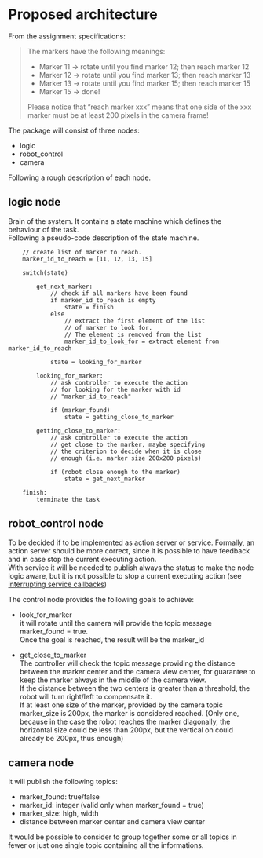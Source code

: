 # Proposed architecture  
From the assignment specifications:

>The markers have the following meanings:  
>  * Marker 11 -> rotate until you find marker 12; then reach marker 12  
>  * Marker 12 -> rotate until you find marker 13; then reach marker 13  
>  * Marker 13 -> rotate until you find marker 15; then reach marker 15  
>  * Marker 15 -> done!
>
>Please notice that “reach marker xxx” means that one side of the xxx marker must be at least 200 pixels in the
camera frame!

The package will consist of three nodes:
 - logic
 - robot_control
 - camera

Following a rough description of each node.


## logic node
Brain of the system. It contains a state machine which defines the behaviour of the task.  
Following a pseudo-code description of the state machine.
```
    // create list of marker to reach.
    marker_id_to_reach = [11, 12, 13, 15]
    
    switch(state)

        get_next_marker:
            // check if all markers have been found
            if marker_id_to_reach is empty
                state = finish
            else
                // extract the first element of the list  
                // of marker to look for.  
                // The element is removed from the list  
                marker_id_to_look_for = extract element from marker_id_to_reach
            
            state = looking_for_marker

        looking_for_marker:
            // ask controller to execute the action  
            // for looking for the marker with id  
            // "marker_id_to_reach"
            
            if (marker_found)
                state = getting_close_to_marker

        getting_close_to_marker:
            // ask controller to execute the action  
            // get close to the marker, maybe specifying
            // the criterion to decide when it is close
            // enough (i.e. marker size 200x200 pixels)
            
            if (robot close enough to the marker)
                state = get_next_marker
```
        finish:
            terminate the task

## robot_control node
To be decided if to be implemented as action server or service. Formally, an action server should be more correct, since it is possible to have feedback and in case stop the current executing action.  
With service it will be needed to publish always the status to make the node logic aware, but it is not possible to stop a current executing action (see [interrupting service callbacks](https://answers.ros.org/question/205631/one-callback-interrupting-another-is-that-possible/))


The control node provides the following goals to achieve:
* look_for_marker  
  it will rotate until the camera will provide the topic message marker_found = true.  
  Once the goal is reached, the result will be the marker_id  

* get_close_to_marker  
  The controller will check the topic message providing the distance between the marker center and the camera view center, for guarantee to keep the marker always in the middle of the camera view.  
  If the distance between the two centers is greater than a threshold, the robot will turn right/left to compensate it.  
  If at least one size of the marker, provided by the camera topic marker_size is 200px, the marker is considered reached. (Only one, because in the case the robot reaches the marker diagonally, the horizontal size could be less than 200px, but the vertical on could already be 200px, thus enough)


## camera node
It will publish the following topics:
* marker_found: true/false
* marker_id: integer (valid only when marker_found = true)
* marker_size: high, width
* distance between marker center and camera view center

It would be possible to consider to group together some or all topics in fewer or just one single topic containing all the informations.
